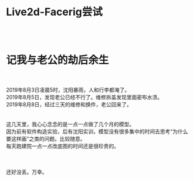 # Live2d-Facerig尝试
<br/><br/>
# 记我与老公的劫后余生
<br/><br/>
2019年8月3日凌晨5时，沈阳暴雨，人和行李都淹了。<br/>
2019年8月5日，发现老公已经不行了。维修拆盖发现里面密布水渍。<br/>
2019年8月8日，经过三天的维修和换件，老公回来了。<br/>
<br/><br/>
这几天里，我心心念念的是一点一点做了几个月的模型。<br/>
因为前有软件构造实验，后有沈阳实训，模型没有很多集中的时间去思考“为什么要这样画”之类的问题。比较随意。<br/>
每天跑建院一点一点改底图的时间还是很珍贵的。<br/>
<br/><br/><br/>
还好没丢。万幸。
